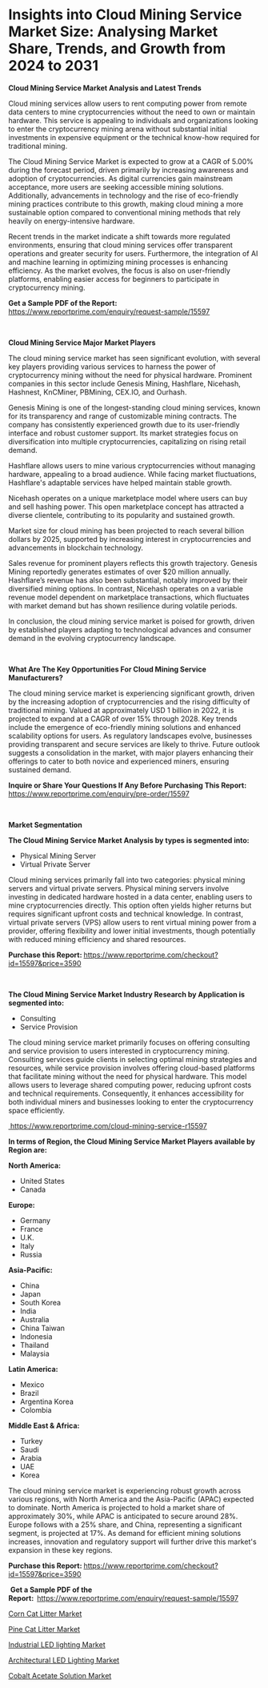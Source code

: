 <p><h1>Insights into Cloud Mining Service Market Size: Analysing Market Share, Trends, and Growth from 2024 to 2031</h1></p><p><strong>Cloud Mining Service Market Analysis and Latest Trends</strong></p>
<p><p>Cloud mining services allow users to rent computing power from remote data centers to mine cryptocurrencies without the need to own or maintain hardware. This service is appealing to individuals and organizations looking to enter the cryptocurrency mining arena without substantial initial investments in expensive equipment or the technical know-how required for traditional mining.</p><p>The Cloud Mining Service Market is expected to grow at a CAGR of 5.00% during the forecast period, driven primarily by increasing awareness and adoption of cryptocurrencies. As digital currencies gain mainstream acceptance, more users are seeking accessible mining solutions. Additionally, advancements in technology and the rise of eco-friendly mining practices contribute to this growth, making cloud mining a more sustainable option compared to conventional mining methods that rely heavily on energy-intensive hardware.</p><p>Recent trends in the market indicate a shift towards more regulated environments, ensuring that cloud mining services offer transparent operations and greater security for users. Furthermore, the integration of AI and machine learning in optimizing mining processes is enhancing efficiency. As the market evolves, the focus is also on user-friendly platforms, enabling easier access for beginners to participate in cryptocurrency mining.</p></p>
<p><strong>Get a Sample PDF of the Report:&nbsp;</strong> <a href="https://www.reportprime.com/enquiry/request-sample/15597?utm_campaign=123&utm_medium=2&utm_source=Github&utm_content=ia&utm_term=30112024&utm_id=cloud-mining-service">https://www.reportprime.com/enquiry/request-sample/15597</a></p>
<p>&nbsp;</p>
<p><strong>Cloud Mining Service Major Market Players</strong></p>
<p><p>The cloud mining service market has seen significant evolution, with several key players providing various services to harness the power of cryptocurrency mining without the need for physical hardware. Prominent companies in this sector include Genesis Mining, Hashflare, Nicehash, Hashnest, KnCMiner, PBMining, CEX.IO, and Ourhash. </p><p>Genesis Mining is one of the longest-standing cloud mining services, known for its transparency and range of customizable mining contracts. The company has consistently experienced growth due to its user-friendly interface and robust customer support. Its market strategies focus on diversification into multiple cryptocurrencies, capitalizing on rising retail demand.</p><p>Hashflare allows users to mine various cryptocurrencies without managing hardware, appealing to a broad audience. While facing market fluctuations, Hashflare's adaptable services have helped maintain stable growth. </p><p>Nicehash operates on a unique marketplace model where users can buy and sell hashing power. This open marketplace concept has attracted a diverse clientele, contributing to its popularity and sustained growth. </p><p>Market size for cloud mining has been projected to reach several billion dollars by 2025, supported by increasing interest in cryptocurrencies and advancements in blockchain technology. </p><p>Sales revenue for prominent players reflects this growth trajectory. Genesis Mining reportedly generates estimates of over $20 million annually. Hashflare’s revenue has also been substantial, notably improved by their diversified mining options. In contrast, Nicehash operates on a variable revenue model dependent on marketplace transactions, which fluctuates with market demand but has shown resilience during volatile periods.</p><p>In conclusion, the cloud mining service market is poised for growth, driven by established players adapting to technological advances and consumer demand in the evolving cryptocurrency landscape.</p></p>
<p>&nbsp;</p>
<p><strong>What Are The Key Opportunities For Cloud Mining Service Manufacturers?</strong></p>
<p><p>The cloud mining service market is experiencing significant growth, driven by the increasing adoption of cryptocurrencies and the rising difficulty of traditional mining. Valued at approximately USD 1 billion in 2022, it is projected to expand at a CAGR of over 15% through 2028. Key trends include the emergence of eco-friendly mining solutions and enhanced scalability options for users. As regulatory landscapes evolve, businesses providing transparent and secure services are likely to thrive. Future outlook suggests a consolidation in the market, with major players enhancing their offerings to cater to both novice and experienced miners, ensuring sustained demand.</p></p>
<p><strong>Inquire or Share Your Questions If Any Before Purchasing This Report:</strong> <a href="https://www.reportprime.com/enquiry/pre-order/15597?utm_campaign=123&utm_medium=2&utm_source=Github&utm_content=ia&utm_term=30112024&utm_id=cloud-mining-service">https://www.reportprime.com/enquiry/pre-order/15597</a></p>
<p>&nbsp;</p>
<p><strong>Market Segmentation</strong></p>
<p><strong>The Cloud Mining Service Market Analysis by types is segmented into:</strong></p>
<p><ul><li>Physical Mining Server</li><li>Virtual Private Server</li></ul></p>
<p><p>Cloud mining services primarily fall into two categories: physical mining servers and virtual private servers. Physical mining servers involve investing in dedicated hardware hosted in a data center, enabling users to mine cryptocurrencies directly. This option often yields higher returns but requires significant upfront costs and technical knowledge. In contrast, virtual private servers (VPS) allow users to rent virtual mining power from a provider, offering flexibility and lower initial investments, though potentially with reduced mining efficiency and shared resources.</p></p>
<p><strong>Purchase this Report:&nbsp;</strong><a href="https://www.reportprime.com/checkout?id=15597&price=3590&utm_campaign=123&utm_medium=2&utm_source=Github&utm_content=ia&utm_term=30112024&utm_id=cloud-mining-service">https://www.reportprime.com/checkout?id=15597&price=3590</a></p>
<p>&nbsp;</p>
<p><strong>The Cloud Mining Service Market Industry Research by Application is segmented into:</strong></p>
<p><ul><li>Consulting</li><li>Service Provision</li></ul></p>
<p><p>The cloud mining service market primarily focuses on offering consulting and service provision to users interested in cryptocurrency mining. Consulting services guide clients in selecting optimal mining strategies and resources, while service provision involves offering cloud-based platforms that facilitate mining without the need for physical hardware. This model allows users to leverage shared computing power, reducing upfront costs and technical requirements. Consequently, it enhances accessibility for both individual miners and businesses looking to enter the cryptocurrency space efficiently.</p></p>
<p><a href="https://www.reportprime.com/cloud-mining-service-r15597?utm_campaign=123&utm_medium=2&utm_source=Github&utm_content=ia&utm_term=30112024&utm_id=cloud-mining-service">&nbsp;https://www.reportprime.com/cloud-mining-service-r15597</a></p>
<p><strong>In terms of Region, the Cloud Mining Service Market Players available by Region are:</strong></p>
<p>
    <p> <strong> North America: </strong>
        <ul>
            <li>United States</li>
            <li>Canada</li>
        </ul>
        </p> 
    <p> <strong> Europe: </strong>
        <ul>
            <li>Germany</li>
            <li>France</li>
            <li>U.K.</li>
            <li>Italy</li>
            <li>Russia</li>
        </ul>
        </p> 
    <p> <strong> Asia-Pacific: </strong>
        <ul>
            <li>China</li>
            <li>Japan</li>
            <li>South Korea</li>
            <li>India</li>
            <li>Australia</li>
            <li>China Taiwan</li>
            <li>Indonesia</li>
            <li>Thailand</li>
            <li>Malaysia</li>
        </ul>
        </p> 
    <p> <strong> Latin America: </strong>
        <ul>
            <li>Mexico</li>
            <li>Brazil</li>
            <li>Argentina Korea</li>
            <li>Colombia</li>
        </ul>
        </p> 
    <p> <strong> Middle East & Africa: </strong>
        <ul>
            <li>Turkey</li>
            <li>Saudi</li>
            <li>Arabia</li>
            <li>UAE</li>
            <li>Korea</li>
        </ul>
    </p>
    </p>
<p><p>The cloud mining service market is experiencing robust growth across various regions, with North America and the Asia-Pacific (APAC) expected to dominate. North America is projected to hold a market share of approximately 30%, while APAC is anticipated to secure around 28%. Europe follows with a 25% share, and China, representing a significant segment, is projected at 17%. As demand for efficient mining solutions increases, innovation and regulatory support will further drive this market's expansion in these key regions.</p></p>
<p><strong>Purchase this Report: </strong><a href="https://www.reportprime.com/checkout?id=15597&price=3590&utm_campaign=123&utm_medium=2&utm_source=Github&utm_content=ia&utm_term=30112024&utm_id=cloud-mining-service">https://www.reportprime.com/checkout?id=15597&price=3590</a></p>
<p>&nbsp;<strong>Get a Sample PDF of the Report:&nbsp;&nbsp;</strong><a href="https://www.reportprime.com/enquiry/request-sample/15597?utm_campaign=123&utm_medium=2&utm_source=Github&utm_content=ia&utm_term=30112024&utm_id=cloud-mining-service">https://www.reportprime.com/enquiry/request-sample/15597</a></p>
<p><strong></strong></p>
<p><p><a href="https://www.linkedin.com/pulse/corn-cat-litter-momentum-charting-131-cagr-path-2024-2031-zymolyase-ddwuc?utm_campaign=123&utm_medium=2&utm_source=Github&utm_content=ia&utm_term=30112024&utm_id=cloud-mining-service">Corn Cat Litter Market</a></p><p><a href="https://www.linkedin.com/pulse/pine-cat-litter-market-trends-focusing-insight-forecast-analysis-xbq0c?utm_campaign=123&utm_medium=2&utm_source=Github&utm_content=ia&utm_term=30112024&utm_id=cloud-mining-service">Pine Cat Litter Market</a></p><p><a href="https://issuu.com/reportprime-2/docs/industrial-led-lighting-market-size-2030.pptx?utm_campaign=123&utm_medium=2&utm_source=Github&utm_content=ia&utm_term=30112024&utm_id=cloud-mining-service">Industrial LED lighting Market</a></p><p><a href="https://issuu.com/reportprime-2/docs/architectural-led-lighting-market-size-2030.pptx?utm_campaign=123&utm_medium=2&utm_source=Github&utm_content=ia&utm_term=30112024&utm_id=cloud-mining-service">Architectural LED Lighting Market</a></p><p><a href="https://www.linkedin.com/pulse/cobalt-acetate-solution-market-size-growth-trends-statistics-ngqfc?utm_campaign=123&utm_medium=2&utm_source=Github&utm_content=ia&utm_term=30112024&utm_id=cloud-mining-service">Cobalt Acetate Solution Market</a></p></p>